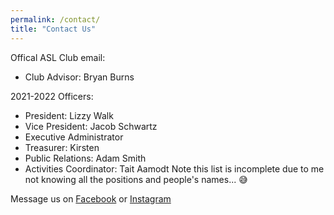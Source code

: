 ```yaml
---
permalink: /contact/
title: "Contact Us"
---
```


Offical ASL Club email:


* Club Advisor: Bryan Burns

2021-2022 Officers:
* President: Lizzy Walk
* Vice President: Jacob Schwartz
* Executive Administrator
* Treasurer: Kirsten
* Public Relations: Adam Smith
* Activities Coordinator: Tait Aamodt
Note this list is incomplete due to me not knowing all the positions and people's names... 😅

Message us on [Facebook](https://www.facebook.com/USUASLCLUB) or [Instagram](https://www.instagram.com/usuaslclub/?hl=en)
